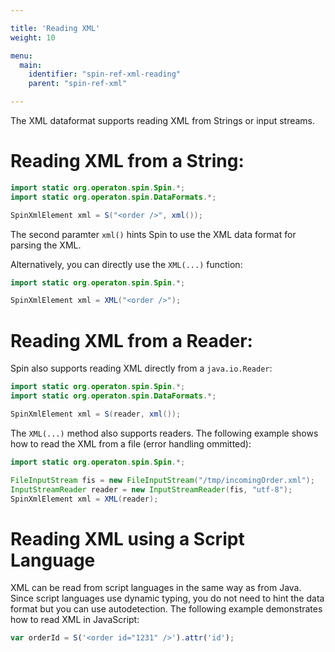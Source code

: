 ```yaml
---

title: 'Reading XML'
weight: 10

menu:
  main:
    identifier: "spin-ref-xml-reading"
    parent: "spin-ref-xml"

---
```


The XML dataformat supports reading XML from Strings or input streams.


# Reading XML from a String:

```java
import static org.operaton.spin.Spin.*;
import static org.operaton.spin.DataFormats.*;

SpinXmlElement xml = S("<order />", xml());
```

The second paramter `xml()` hints Spin to use the XML data format for parsing the XML.

Alternatively, you can directly use the `XML(...)` function:

```java
import static org.operaton.spin.Spin.*;

SpinXmlElement xml = XML("<order />");
```


# Reading XML from a Reader:

Spin also supports reading XML directly from a `java.io.Reader`:

```java
import static org.operaton.spin.Spin.*;
import static org.operaton.spin.DataFormats.*;

SpinXmlElement xml = S(reader, xml());
```

The `XML(...)` method also supports readers. The following example shows how to read the XML from a file (error handling ommitted):

```java
import static org.operaton.spin.Spin.*;

FileInputStream fis = new FileInputStream("/tmp/incomingOrder.xml");
InputStreamReader reader = new InputStreamReader(fis, "utf-8");
SpinXmlElement xml = XML(reader);
```


# Reading XML using a Script Language

XML can be read from script languages in the same way as from Java. Since script languages use dynamic typing, you do not need to hint the data format but you can use autodetection. The following example demonstrates how to read XML in JavaScript:

```javascript
var orderId = S('<order id="1231" />').attr('id');
```
